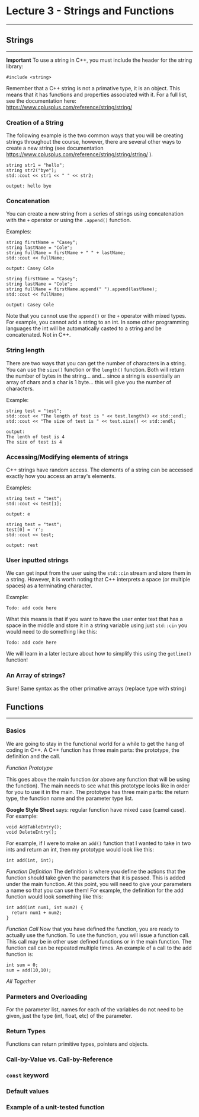 # Lecture 3 - Strings and Functions
---

## Strings
---
**Important** To use a string in C++, you must include the header for the string library: 
```
#include <string>
```
Remember that a C++ string is not a primative type, it is an object. This means that it has functions and properties associated with it. For a full list, see the documentation here: <https://www.cplusplus.com/reference/string/string/>

### Creation of a String
The following example is the two common ways that you will be creating strings throughout the course, however, there are several other ways to create a new string (see documentation <https://www.cplusplus.com/reference/string/string/string/> ).
```
string str1 = "hello";
string str2("bye"); 
std::cout << str1 << " " << str2;
```
`output: hello bye`

### Concatenation
You can create a new string from a series of strings using concatenation with the `+` operator or using the `.append()` function. 

Examples: 
```
string firstName = "Casey";
string lastName = "Cole";
string fullName = firstName + " " + lastName;
std::cout << fullName;
```
`output: Casey Cole`

```
string firstName = "Casey";
string lastName = "Cole";
string fullName = firstName.append(" ").append(lastName);
std::cout << fullName;
```
`output: Casey Cole`

Note that you cannot use the `append()` or the `+` operator with mixed types. For example, you cannot add a string to an int. In some other programming languages the int will be automatically casted to a string and be concatenated. Not in C++. 

### String length
There are two ways that you can get the number of characters in a string. You can use the `size()` function or the `length()` function. Both will return the number of bytes in the string... and... since a string is essentially an array of chars and a char is 1 byte... this will give you the number of characters. 

Example:
```
string test = "test";
std::cout << "The length of test is " << test.length() << std::endl; 
std::cout << "The size of test is " << test.size() << std::endl; 
```
```
output: 
The lenth of test is 4
The size of test is 4
```

### Accessing/Modifying elements of strings
C++ strings have random access. The elements of a string can be accessed exactly how you access an array's elements. 

Examples:
```
string test = "test"; 
std::cout << test[1];
```
`output: e`

```
string test = "test";
test[0] = 'r';
std::cout << test; 
```
`output: rest`

### User inputted strings
We can get input from the user using the `std::cin` stream and store them in a string. However, it is worth noting that C++ interprets a space (or multiple spaces) as a terminating character. 

Example: 
```
Todo: add code here
```

What this means is that if you want to have the user enter text that has a space in the middle and store it in a string variable using just `std::cin` you would need to do something like this:
```
Todo: add code here
```

We will learn in a later lecture about how to simplify this using the `getline()` function! 

### An Array of strings?
Sure! Same syntax as the other primative arrays (replace type with string)

## Functions
---
### Basics
We are going to stay in the functional world for a while to get the hang of coding in C++. A C++ function has three main parts: the prototype, the definition and the call. 

*Function Prototype*

This goes above the main function (or above any function that will be using the function). The main needs to see what this prototype looks like in order for you to use it in the main. The prototype has three main parts: the return type, the function name and the parameter type list. 

**Google Style Sheet** says: regular function have mixed case (camel case). For example: 
```
void AddTableEntry(); 
void DeleteEntry();
```

For example, if I were to make an `add()` function that I wanted to take in two ints and return an int, then my prototype would look like this: 
```
int add(int, int); 
```

*Function Definition*
The definition is where you define the actions that the function should take given the parameters that it is passed. This is added under the main function. At this point, you will need to give your parameters a name so that you can use them! For example, the definition for the add function would look something like this:
```
int add(int num1, int num2) {
  return num1 + num2; 
}
```

*Function Call*
Now that you have defined the function, you are ready to actually use the function. To use the function, you will issue a function call. This call may be in other user defined functions or in the main function. The function call can be repeated multiple times. An example of a call to the add function is: 
```
int sum = 0; 
sum = add(10,10); 
```

*All Together*

### Parmeters and Overloading
For the parameter list, names for each of the variables do not need to be given, just the type (int, float, etc) of the parameter. 

### Return Types
Functions can return primitive types, pointers and objects. 

### Call-by-Value vs. Call-by-Reference

### `const` keyword

### Default values

### Example of a unit-tested function

